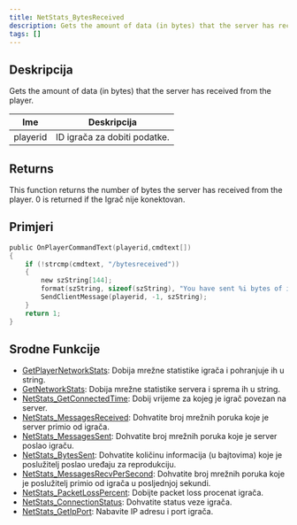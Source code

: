 ```yaml
---
title: NetStats_BytesReceived
description: Gets the amount of data (in bytes) that the server has received from the player.
tags: []
---
```


## Deskripcija

Gets the amount of data (in bytes) that the server has received from the player.

| Ime      | Deskripcija                  |
| -------- | ---------------------------- |
| playerid | ID igrača za dobiti podatke. |

## Returns

This function returns the number of bytes the server has received from the player. 0 is returned if the Igrač nije konektovan.

## Primjeri

```c
public OnPlayerCommandText(playerid,cmdtext[])
{
    if (!strcmp(cmdtext, "/bytesreceived"))
    {
        new szString[144];
        format(szString, sizeof(szString), "You have sent %i bytes of information to the server.", NetStats_BytesReceived(playerid));
        SendClientMessage(playerid, -1, szString);
    }
    return 1;
}
```

## Srodne Funkcije

- [GetPlayerNetworkStats](GetPlayerNetworkStats): Dobija mrežne statistike igrača i pohranjuje ih u string.
- [GetNetworkStats](GetNetworkStats): Dobija mrežne statistike servera i sprema ih u string.
- [NetStats_GetConnectedTime](NetStats_GetConnectedTime): Dobij vrijeme za kojeg je igrač povezan na server.
- [NetStats_MessagesReceived](NetStats_MessagesReceived): Dohvatite broj mrežnih poruka koje je server primio od igrača.
- [NetStats_MessagesSent](NetStats_MessagesSent): Dohvatite broj mrežnih poruka koje je server poslao igraču.
- [NetStats_BytesSent](NetStats_BytesSent): Dohvatite količinu informacija (u bajtovima) koje je poslužitelj poslao uređaju za reprodukciju.
- [NetStats_MessagesRecvPerSecond](NetStats_MessagesRecvPerSecond): Dohvatite broj mrežnih poruka koje je poslužitelj primio od igrača u posljednjoj sekundi.
- [NetStats_PacketLossPercent](NetStats_PacketLossPercent): Dobijte packet loss procenat igrača.
- [NetStats_ConnectionStatus](NetStats_ConnectionStatus): Dohvatite status veze igrača.
- [NetStats_GetIpPort](NetStats_GetIpPort): Nabavite IP adresu i port igrača.
